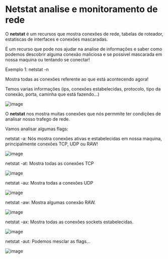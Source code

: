 # Netstat analise e monitoramento de rede

O **netstat** é um recursos que mostra conexões de rede, tabelas de roteador, estatiscas de interfaces e conexões mascaradas.

É um recurso que pode nos ajudar na analise de informações e saber como podemos descobrir alguma conexão maliciosa e se possivel mascarada em nossa maquina ou tentando se conectar!

Exemplo 1: netstat -n

Mostra todas as conexões referente ao que está acontecendo agora!

Temos varias informações (ips, conexões estabelecidas, protocolo, tipo da conexão, porta, caminha que está fazendo...)

![image](https://user-images.githubusercontent.com/33209944/210158517-c8ee4a6a-92ca-4c51-b0ee-74b9abac4761.png)

O **netstat** nos mostra muitas conexões que nós permmite ter condições de analisar nosso trafego de rede.

Vamos analisar algumas flags:

netstat -a: Nós mostra conexões ativas e estabelecidas em nossa maquina, principalmente conexões TCP, UDP ou RAW!

![image](https://user-images.githubusercontent.com/33209944/210158624-e60acac4-11a5-4c3a-9256-298bfba7fd04.png)

netstat -at: Mostra todas as conexões TCP

![image](https://user-images.githubusercontent.com/33209944/210158647-acb72fa9-c781-470e-b473-698d50e9110f.png)

netstat -au: Mostra todas a conexões UDP

![image](https://user-images.githubusercontent.com/33209944/210158655-36232806-968c-4fb2-8383-059d8726b5bf.png)

netstat -aw: Mostra algumas conexão RAW. 

![image](https://user-images.githubusercontent.com/33209944/210158709-781c5fd0-4545-4e60-8f39-8466dc7baae3.png)

netstat -ax: Mostra todas as conexões sockets estabelecidas.

![image](https://user-images.githubusercontent.com/33209944/210158743-4403148f-9a2c-47e8-819a-03b75c7be532.png)

netstat -aut: Podemos mesclar as flags...

![image](https://user-images.githubusercontent.com/33209944/210158756-6e4d7cb3-99fa-4111-aeec-a1b10c1f6376.png)


